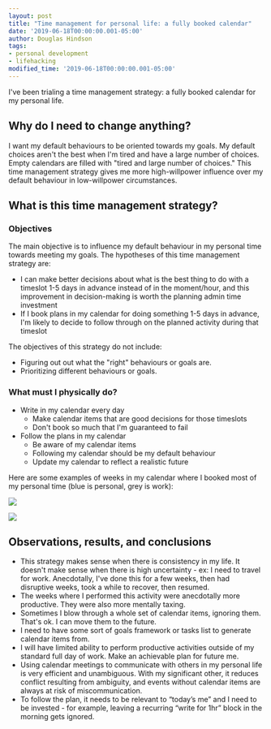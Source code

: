 ```yaml
---
layout: post
title: "Time management for personal life: a fully booked calendar"
date: '2019-06-18T00:00:00.001-05:00'
author: Douglas Hindson
tags: 
- personal development
- lifehacking
modified_time: '2019-06-18T00:00:00.001-05:00'
---
```


I've been trialing a time management strategy: a fully booked calendar for my personal life.

## Why do I need to change anything?

I want my default behaviours to be oriented towards my goals. My default choices aren't the best when I'm tired and have a large number of choices. Empty calendars are filled with "tired and large number of choices." This time management strategy gives me more high-willpower influence over my default behaviour in low-willpower circumstances.

## What is this time management strategy?

### Objectives

The main objective is to influence my default behaviour in my personal time towards meeting my goals. The hypotheses of this time management strategy are: 
- I can make better decisions about what is the best thing to do with a timeslot 1-5 days in advance instead of in the moment/hour, and this improvement in decision-making is worth the planning admin time investment
- If I book plans in my calendar for doing something 1-5 days in advance, I'm likely to decide to follow through on the planned activity during that timeslot

The objectives of this strategy do not include:
- Figuring out out what the "right" behaviours or goals are.
- Prioritizing different behaviours or goals.

### What must I physically do?

- Write in my calendar every day
    - Make calendar items that are good decisions for those timeslots
    - Don't book so much that I'm guaranteed to fail 
- Follow the plans in my calendar
    - Be aware of my calendar items
    - Following my calendar should be my default behaviour
    - Update my calendar to reflect a realistic future

Here are some examples of weeks in my calendar where I booked most of my personal time (blue is personal, grey is work):

<img src="https://i.imgur.com/4XcLZsA.jpg" style="max-width: 1024px; max-height: 800px; width: auto; height: auto;"><br/>

<img src="https://i.imgur.com/hHQINAo.jpg" style="max-width: 1024px; max-height: 800px; width: auto; height: auto;"><br/>


## Observations, results, and conclusions

- This strategy makes sense when there is consistency in my life. It doesn't make sense when there is high uncertainty - ex: I need to travel for work. Anecdotally, I've done this for a few weeks, then had disruptive weeks, took a while to recover, then resumed.
- The weeks where I performed this activity were anecdotally more productive. They were also more mentally taxing.
- Sometimes I blow through a whole set of calendar items, ignoring them. That's ok. I can move them to the future.
- I need to have some sort of goals framework or tasks list to generate calendar items from.
- I will have limited ability to perform productive activities outside of my standard full day of work. Make an achievable plan for future me.
- Using calendar meetings to communicate with others in my personal life is very efficient and unambiguous. With my significant other, it reduces conflict resulting from ambiguity, and events without calendar items are always at risk of miscommunication.
- To follow the plan, it needs to be relevant to “today’s me” and I need to be invested - for example, leaving a recurring “write for 1hr” block in the morning gets ignored.